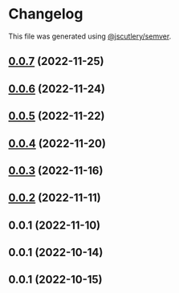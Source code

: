 # Changelog

This file was generated using [@jscutlery/semver](https://github.com/jscutlery/semver).

## [0.0.7](https://github.com/otwld/ecosystem/compare/charts-otwld-fr-0.0.6...charts-otwld-fr-0.0.7) (2022-11-25)



## [0.0.6](https://github.com/otwld/ecosystem/compare/charts-otwld-fr-0.0.5...charts-otwld-fr-0.0.6) (2022-11-24)



## [0.0.5](https://github.com/otwld/ecosystem/compare/charts-otwld-fr-0.0.4...charts-otwld-fr-0.0.5) (2022-11-22)



## [0.0.4](https://github.com/otwld/ecosystem/compare/charts-otwld-fr-0.0.3...charts-otwld-fr-0.0.4) (2022-11-20)



## [0.0.3](https://github.com/otwld/ecosystem/compare/charts-otwld-fr-0.0.2...charts-otwld-fr-0.0.3) (2022-11-16)



## [0.0.2](https://github.com/otwld/ecosystem/compare/charts-otwld-fr-0.0.1...charts-otwld-fr-0.0.2) (2022-11-11)



## 0.0.1 (2022-11-10)



## 0.0.1 (2022-10-14)



## 0.0.1 (2022-10-15)
